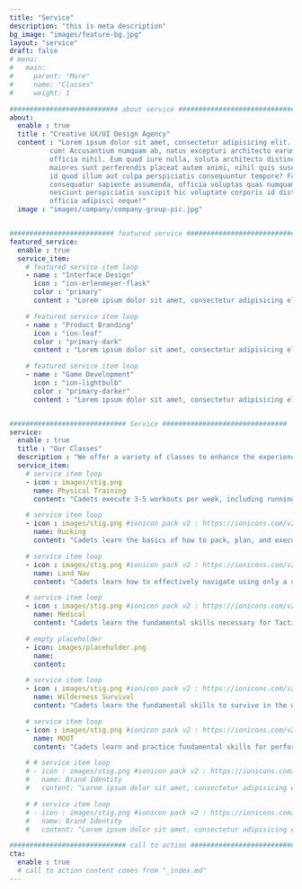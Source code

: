 ```yaml
---
title: "Service"
description: "this is meta description"
bg_image: "images/feature-bg.jpg"
layout: "service"
draft: false
# menu:
#   main:
#     parent: "More"
#     name: "Classes"
#     weight: 1

########################### about service #############################
about:
  enable : true
  title : "Creative UX/UI Design Agency"
  content : "Lorem ipsum dolor sit amet, consectetur adipisicing elit. Voluptate soluta corporis odit, optio
          cum! Accusantium numquam ab, natus excepturi architecto earum ipsa aliquam, illum, omnis rerum, eveniet
          officia nihil. Eum quod iure nulla, soluta architecto distinctio. Nesciunt odio ullam expedita, neque fugit
          maiores sunt perferendis placeat autem animi, nihil quis suscipit quibusdam ut reiciendis doloribus natus nemo
          id quod illum aut culpa perspiciatis consequuntur tempore? Facilis nam vitae iure quisquam eius harum
          consequatur sapiente assumenda, officia voluptas quas numquam placeat, alias molestias nisi laudantium
          nesciunt perspiciatis suscipit hic voluptate corporis id distinctio earum. Dolor reprehenderit fuga dolore
          officia adipisci neque!"
  image : "images/company/company-group-pic.jpg"


########################## featured service ############################
featured_service:
  enable : true
  service_item:
    # featured service item loop
    - name : "Interface Design"
      icon : "ion-erlenmeyer-flask"
      color : "primary"
      content : "Lorem ipsum dolor sit amet, consectetur adipisicing elit. Saepe enim impedit repudiandae omnis est temporibus."

    # featured service item loop
    - name : "Product Branding"
      icon : "ion-leaf"
      color : "primary-dark"
      content : "Lorem ipsum dolor sit amet, consectetur adipisicing elit. Saepe enim impedit repudiandae omnis est temporibus."

    # featured service item loop
    - name : "Game Development"
      icon : "ion-lightbulb"
      color : "primary-darker"
      content : "Lorem ipsum dolor sit amet, consectetur adipisicing elit. Saepe enim impedit repudiandae omnis est temporibus."


############################# Service ###############################
service:
  enable : true
  title : "Our Classes"
  description : "We offer a variety of classes to enhance the experience of cadets throughout the Detachment"
  service_item:
    # service item loop
    - icon : images/stig.png
      name: Physical Training
      content: "Cadets execute 3-5 workouts per week, including running, swimming, water survival, strength training, and HIIT."

    # service item loop
    - icon : images/stig.png #ionicon pack v2 : https://ionicons.com/v2/
      name: Rucking
      content: "Cadets learn the basics of how to pack, plan, and execute a ruck march."

    # service item loop
    - icon : images/stig.png #ionicon pack v2 : https://ionicons.com/v2/
      name: Land Nav
      content: "Cadets learn how to effectively navigate using only a compass and a map."

    # service item loop
    - icon : images/stig.png #ionicon pack v2 : https://ionicons.com/v2/
      name: Medical
      content: "Cadets learn the fundamental skills necessary for Tactical Combat Casualty Care and First Aid."

    # empty placeholder
    - icon: images/placeholder.png
      name:
      content:

    # service item loop
    - icon : images/stig.png #ionicon pack v2 : https://ionicons.com/v2/
      name: Wilderness Survival
      content: "Cadets learn the fundamental skills to survive in the wilderness with minimal supplies."

    # service item loop
    - icon : images/stig.png #ionicon pack v2 : https://ionicons.com/v2/
      name: MOUT
      content: "Cadets learn and practice fundamental skills for performing Military Operations in Urban Terrain."

    # # service item loop
    # - icon : images/stig.png #ionicon pack v2 : https://ionicons.com/v2/
    #   name: Brand Identity
    #   content: "Lorem ipsum dolor sit amet, consectetur adipisicing elit, sed do eiusmod tempor incididunt ut"

    # # service item loop
    # - icon : images/stig.png #ionicon pack v2 : https://ionicons.com/v2/
    #   name: Brand Identity
    #   content: "Lorem ipsum dolor sit amet, consectetur adipisicing elit, sed do eiusmod tempor incididunt ut"

############################# call to action #################################
cta:
  enable : true
  # call to action content comes from "_index.md"
---
```

